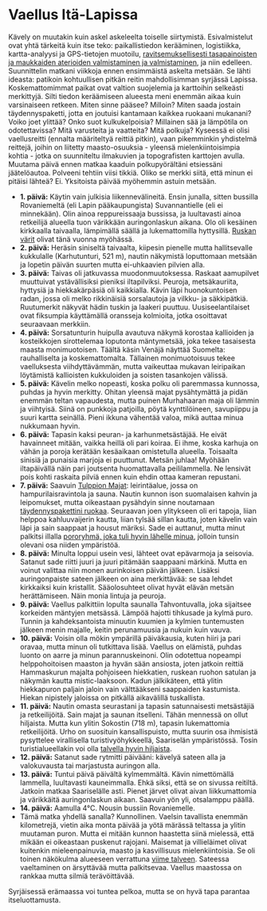 # Vaellus Itä-Lapissa

Kävely on muutakin kuin askel askeleelta toiselle siirtymistä. Esivalmistelut ovat yhtä tärkeitä kuin itse teko: paikallistiedon kerääminen, logistiikka, kartta-analyysi ja GPS-tietojen muotoilu, [ravitsemuksellisesti tasapainoisten ja maukkaiden aterioiden valmistaminen ja valmistaminen](https://blog.explorewilder.com/backcountry-cooking.html), ja niin edelleen. Suunnittelin matkani viikkoja ennen ensimmäistä askelta metsään. Se lähti ideasta: patikoin kohtuullisen pitkän reitin mahdollisimman syrjässä Lapissa. Koskemattomimmat paikat ovat valtion suojelemia ja karttoihin selkeästi merkittyjä. Silti tiedon keräämiseen alueesta meni enemmän aikaa kuin varsinaiseen retkeen. Miten sinne pääsee? Milloin? Miten saada jostain täydennyspaketti, jotta en joutuisi kantamaan kaikkea ruokaani mukanani? Voiko joet ylittää? Onko suot kulkukelpoisia? Millainen sää ja lämpötila on odotettavissa? Mitä varusteita ja vaatteita? Mitä polkuja? Kyseessä ei olisi vaellusreitti (ennalta määriteltyä reittiä pitkin), vaan pikemminkin yhdistelmä reittejä, joihin on liitetty maasto-osuuksia - yleensä mielenkiintoisimpia kohtia - jotka on suunniteltu ilmakuvien ja topografisten karttojen avulla. Muutama päivä ennen matkaa kaaduin polkupyörältäni etsiessäni jäätelöautoa. Polveeni tehtiin viisi tikkiä. Oliko se merkki siitä, että minun ei pitäisi lähteä? Ei. Yksitoista päivää myöhemmin astuin metsään.

* **1. päivä:** Käytin vain julkisia liikennevälineitä. Ensin junalla, sitten bussilla Rovaniemeltä (eli Lapin pääkaupungista) Suvannantielle (eli ei minnekään). Olin ainoa reppureissaaja bussissa, ja luultavasti ainoa retkeilijä alueella tuon värikkään auringonlaskun aikana. Olo oli kesäinen kirkkaalla taivaalla, lämpimällä säällä ja lukemattomilla hyttysillä. [Ruskan värit](story:Ruskadventure) olivat tänä vuonna myöhässä.
* **2. päivä:** Heräsin siniseltä taivaalta, kiipesin pienelle mutta hallitsevalle kukkulalle (Karhutunturi, 521 m), nautin näkymistä loputtomaan metsään ja lopetin päivän suurten mutta ei-uhkaavien pilvien alla.
* **3. päivä:** Taivas oli jatkuvassa muodonmuutoksessa. Raskaat aamupilvet muuttuivat ystävällisiksi pieniksi iltapilviksi. Peuroja, metsäkauriita, hyttysiä ja hiekkakärpäsiä oli kaikkialla. Kävin läpi huonokuntoisen radan, jossa oli melko rikkinäisiä sorsalautoja ja vilkku- ja säkkipätkiä. Ruutumerkit näkyvät hädin tuskin ja laakeri puuttuu. Uusiseelantilaiset ovat fiksumpia käyttämällä oransseja kolmioita, jotka osoittavat seuraavaan merkkiin.
* **4. päivä:** Sorsatunturin huipulla avautuva näkymä korostaa kallioiden ja kosteikkojen sirottelemaa loputonta mäntymetsää, joka tekee tasaisesta maasta monimuotoisen. Täältä käsin Venäjä näyttää Suomelta: rauhalliselta ja koskemattomalta. Tällainen monimuotoisuus tekee vaelluksesta viihdyttävämmän, mutta vaikeuttaa mukavan leiripaikan löytämistä kallioisten kukkuloiden ja soisten tasankojen välissä.
* **5. päivä:** Kävelin melko nopeasti, koska polku oli paremmassa kunnossa, puhdas ja hyvin merkitty. Ohitan yleensä majat pysähtymättä ja pidän enemmän teltan vapaudesta, mutta puinen Murhahaaran maja oli lämmin ja viihtyisä. Siinä on punkkoja patjoilla, pöytä kynttilöineen, savupiippu ja suuri kartta seinällä. Pieni ikkuna vähentää valoa, mikä auttaa minua nukkumaan hyvin.
* **6. päivä:** Tapasin kaksi peuran- ja karhunmetsästäjää. He eivät havainneet mitään, vaikka heillä oli pari koiraa. Ei ihme, koska karhuja on vähän ja poroja kerätään kesäaikaan omistetulla alueella. Toisaalta sinisiä ja punaisia marjoja ei puuttunut. Metsän juhlaa! Myöhään iltapäivällä näin pari joutsenta huomattavalla peililammella. Ne lensivät pois kohti raskaita pilviä ennen kuin ehdin ottaa kameran repustani.
* **7. päivä:** Saavuin [Tulppion Majat](https://tulppio.fi/): leirintäalue, jossa on hampurilaisravintola ja sauna. Nautin kunnon ison suomalaisen kahvin ja leipomukset, mutta oikeastaan pysähdyin sinne noutamaan [täydennyspakettini ruokaa](https://blog.explorewilder.com/11-days-of-food.html). Seuraavan joen ylitykseen oli eri tapoja, liian helppoa kahluuvaijerin kautta, liian tylsää sillan kautta, joten kävelin vain läpi ja sain saappaat ja housut märiksi. Sade ei auttanut, mutta minut palkitsi illalla [pororyhmä, joka tuli hyvin lähelle minua](https://p.lu/w/1wAAKSYngZddd3pNGxofkQ), jolloin tunsin olevani osa niiden ympäristöä.
* **8. päivä:** Minulta loppui usein vesi, lähteet ovat epävarmoja ja seisovia. Satanut sade riitti juuri ja juuri pitämään saappaani märkinä. Mutta en voinut valittaa niin monen aurinkoisen päivän jälkeen. Lisäksi auringonpaiste sateen jälkeen on aina merkittävää: se saa lehdet kirkkaiksi kuin kristallit. Sääolosuhteet olivat hyvät elävän metsän herättämiseen. Näin monia lintuja ja peuroja.
* **9. päivä:** Vaellus palkittiin lopulta saunalla Tahvontuvalla, joka sijaitsee korkeiden mäntyjen metsässä. Lämpöä hajotti tihkusade ja kylmä puro. Tunnin ja kahdeksantoista minuutin kuumien ja kylmien tuntemusten jälkeen menin majalle, keitin perunamuusia ja nukuin kuin vauva.
* **10. päivä:** Voisin olla mökin ympärillä päiväkausia, kuten hiiri ja pari oravaa, mutta minun oli tutkittava lisää. Vaellus on elämistä, puhdas luonto on aarre ja minun parannuskeinoni. Olin odotettua nopeampi helppohoitoisen maaston ja hyvän sään ansiosta, joten jatkoin reittiä Hammaskurun majalta pohjoiseen hiekkatien, ruskean ruohon satulan ja näkymän kautta mistic-laaksoon. Kadun jälkikäteen, että ylitin hiekkapuron paljain jaloin vain välttääkseni saappaiden kastumista. Hiekan nipistely jaloissa on pitkällä aikavälillä tuskallista.
* **11. päivä:** Nautin omasta seurastani ja tapasin satunnaisesti metsästäjiä ja retkeilijöitä. Sain majat ja saunan itselleni. Tähän mennessä on ollut hiljaista. Mutta kun ylitin Sokostin (718 m), tapasin lukemattomia retkeilijöitä. Urho on suosituin kansallispuisto, mutta suurin osa ihmisistä pysyttelee virallisella turistivyöhykkeellä, Saariselän ympäristössä. Tosin turistialueellakin voi olla [talvella hyvin hiljaista](story:Backcountry_Ski_Touring_Urho_Kekkonen).
* **12. päivä:** Satanut sade rytmitti päivääni: kävelyä sateen alla ja valokuvausta tai marjastusta auringon alla.
* **13. päivä:** Tuntui päivä päivältä kylmemmältä. Kävin nimettömällä lammella, luultavasti kauneimmalla. Ehkä siksi, että se on sivussa reitiltä. Jatkoin matkaa Saariselälle asti. Pienet järvet olivat aivan liikkumattomia ja värikkäitä auringonlaskun aikaan. Saavuin yön yli, otsalamppu päällä.
* **14. päivä:** Aamulla 4°C. Nousin bussiin Rovaniemelle.
* Tämä matka yhdellä sanalla? Kunnollinen. Vaelsin tavallista enemmän kilometrejä, vietin aika monta päivää ja yötä märässä teltassa ja ylitin muutaman puron. Mutta ei mitään kunnon haastetta siinä mielessä, että mikään ei oikeastaan puskenut rajojani. Maisemat ja villieläimet olivat kuitenkin mieleenpainuvia, maasto ja kasvillisuus mielenkiintoisia. Se oli toinen näkökulma alueeseen verrattuna [viime talveen](story:Backcountry_Ski_Touring_Urho_Kekkonen). Sateessa vaeltaminen on ärsyttävää mutta palkitsevaa. Vaellus maastossa on rankkaa mutta silmiä terävöittävää.

Syrjäisessä erämaassa voi tuntea pelkoa, mutta se on hyvä tapa parantaa itseluottamusta.
